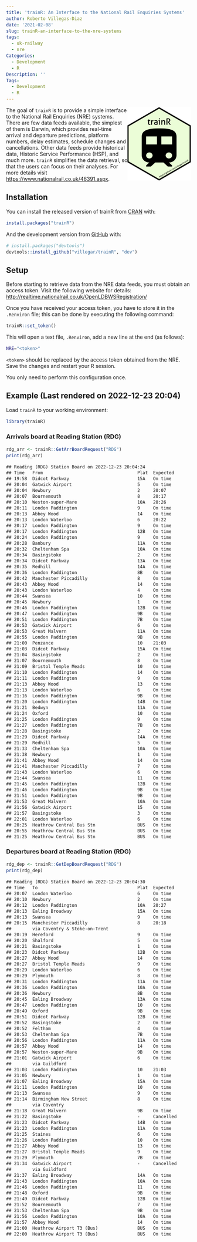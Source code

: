 ```yaml
---
title: 'trainR: An Interface to the National Rail Enquiries Systems'
author: Roberto Villegas-Diaz
date: '2021-02-08'
slug: trainR-an-interface-to-the-nre-systems
tags:
  - uk-railway
  - nre
Categories:
  - Development
  - R
Description: ''
Tags:
  - Development
  - R
---
```


<img src="https://raw.githubusercontent.com/villegar/trainR/main/inst/images/logo.png" alt="logo" align="right" height=200px/>

The goal of `trainR` is to provide a simple interface to the 
National Rail Enquiries (NRE) systems. There are few data feeds 
available, the simplest of them is Darwin, which provides real-time 
arrival and departure predictions, platform numbers, delay estimates, 
schedule changes and cancellations. Other data feeds provide historical 
data, Historic Service Performance (HSP), and much more. `trainR` 
simplifies the data retrieval, so that the users can focus on their 
analyses. For more details visit 
https://www.nationalrail.co.uk/46391.aspx.

## Installation

You can install the released version of trainR from [CRAN](https://CRAN.R-project.org) with:

``` r
install.packages("trainR")
```

And the development version from [GitHub](https://github.com/) with:

``` r
# install.packages("devtools")
devtools::install_github("villegar/trainR", "dev")
```

## Setup
Before starting to retrieve data from the NRE data feeds, you must obtain an access token. 
Visit the following website for details: http://realtime.nationalrail.co.uk/OpenLDBWSRegistration/

Once you have received your access token, you have to store it in the `.Renviron` file; this can be 
done by executing the following command:


```r
trainR::set_token()
```

This will open a text file, `.Renviron`, add a new line at the end (as follows):

```bash
NRE="<token>"
```

`<token>` should be replaced by the access token obtained from the NRE. Save the changes and restart 
your R session.

You only need to perform this configuration once.

## Example (Last rendered on 2022-12-23 20:04)

Load `trainR` to your working environment:

```r
library(trainR)
```

### Arrivals board at Reading Station (RDG)


```r
rdg_arr <- trainR::GetArrBoardRequest("RDG")
print(rdg_arr)
```

```
## Reading (RDG) Station Board on 2022-12-23 20:04:24
## Time   From                                    Plat  Expected
## 19:58  Didcot Parkway                          15A   On time
## 20:04  Gatwick Airport                         5     On time
## 20:04  Newbury                                 2     20:07
## 20:07  Bournemouth                             8     20:17
## 20:10  Weston-super-Mare                       10A   20:26
## 20:11  London Paddington                       9     On time
## 20:13  Abbey Wood                              14    On time
## 20:13  London Waterloo                         6     20:22
## 20:17  London Paddington                       9     On time
## 20:17  London Paddington                       12B   On time
## 20:24  London Paddington                       9     On time
## 20:28  Banbury                                 11A   On time
## 20:32  Cheltenham Spa                          10A   On time
## 20:34  Basingstoke                             2     On time
## 20:34  Didcot Parkway                          13A   On time
## 20:35  Redhill                                 14A   On time
## 20:36  London Paddington                       8B    On time
## 20:42  Manchester Piccadilly                   8     On time
## 20:43  Abbey Wood                              14    On time
## 20:43  London Waterloo                         4     On time
## 20:44  Swansea                                 10    On time
## 20:45  Newbury                                 1     On time
## 20:46  London Paddington                       12B   On time
## 20:47  London Paddington                       9B    On time
## 20:51  London Paddington                       7B    On time
## 20:53  Gatwick Airport                         6     On time
## 20:53  Great Malvern                           11A   On time
## 20:55  London Paddington                       9B    On time
## 21:00  Penzance                                10    21:03
## 21:03  Didcot Parkway                          15A   On time
## 21:04  Basingstoke                             2     On time
## 21:07  Bournemouth                             8     On time
## 21:09  Bristol Temple Meads                    10    On time
## 21:10  London Paddington                       14    On time
## 21:11  London Paddington                       9     On time
## 21:13  Abbey Wood                              13    On time
## 21:13  London Waterloo                         6     On time
## 21:16  London Paddington                       9B    On time
## 21:20  London Paddington                       14B   On time
## 21:21  Bedwyn                                  11A   On time
## 21:24  Oxford                                  10    On time
## 21:25  London Paddington                       9     On time
## 21:27  London Paddington                       7B    On time
## 21:28  Basingstoke                             2     On time
## 21:29  Didcot Parkway                          14A   On time
## 21:29  Redhill                                 5     On time
## 21:33  Cheltenham Spa                          10A   On time
## 21:38  Newbury                                 1     On time
## 21:41  Abbey Wood                              14    On time
## 21:41  Manchester Piccadilly                   7     On time
## 21:43  London Waterloo                         6     On time
## 21:44  Swansea                                 11    On time
## 21:45  London Paddington                       12B   On time
## 21:46  London Paddington                       9B    On time
## 21:51  London Paddington                       9B    On time
## 21:53  Great Malvern                           10A   On time
## 21:56  Gatwick Airport                         15    On time
## 21:57  Basingstoke                             3     On time
## 22:01  London Waterloo                         6     On time
## 20:25  Heathrow Central Bus Stn                BUS   On time
## 20:55  Heathrow Central Bus Stn                BUS   On time
## 21:25  Heathrow Central Bus Stn                BUS   On time
```

### Departures board at Reading Station (RDG)


```r
rdg_dep <- trainR::GetDepBoardRequest("RDG")
print(rdg_dep)
```

```
## Reading (RDG) Station Board on 2022-12-23 20:04:30
## Time   To                                      Plat  Expected
## 20:07  London Waterloo                         6     On time
## 20:10  Newbury                                 2     On time
## 20:12  London Paddington                       10A   20:27
## 20:13  Ealing Broadway                         15A   On time
## 20:13  Swansea                                 9     On time
## 20:15  Manchester Piccadilly                   8     20:18
##        via Coventry & Stoke-on-Trent           
## 20:19  Hereford                                9     On time
## 20:20  Shalford                                5     On time
## 20:21  Basingstoke                             1     On time
## 20:23  Didcot Parkway                          12B   On time
## 20:27  Abbey Wood                              14    On time
## 20:27  Bristol Temple Meads                    9     On time
## 20:29  London Waterloo                         6     On time
## 20:29  Plymouth                                8     On time
## 20:31  London Paddington                       11A   On time
## 20:36  London Paddington                       10A   On time
## 20:36  Newbury                                 8B    On time
## 20:45  Ealing Broadway                         13A   On time
## 20:47  London Paddington                       10    On time
## 20:49  Oxford                                  9B    On time
## 20:51  Didcot Parkway                          12B   On time
## 20:52  Basingstoke                             2     On time
## 20:52  Feltham                                 4     On time
## 20:53  Cheltenham Spa                          7B    On time
## 20:56  London Paddington                       11A   On time
## 20:57  Abbey Wood                              14    On time
## 20:57  Weston-super-Mare                       9B    On time
## 21:01  Gatwick Airport                         6     On time
##        via Guildford                           
## 21:03  London Paddington                       10    21:03
## 21:05  Newbury                                 1     On time
## 21:07  Ealing Broadway                         15A   On time
## 21:11  London Paddington                       10    On time
## 21:13  Swansea                                 9     On time
## 21:14  Birmingham New Street                   8     On time
##        via Coventry                            
## 21:18  Great Malvern                           9B    On time
## 21:22  Basingstoke                             -     Cancelled
## 21:23  Didcot Parkway                          14B   On time
## 21:23  London Paddington                       11A   On time
## 21:25  Staines                                 6     On time
## 21:26  London Paddington                       10    On time
## 21:27  Abbey Wood                              13    On time
## 21:27  Bristol Temple Meads                    9     On time
## 21:29  Plymouth                                7B    On time
## 21:34  Gatwick Airport                         -     Cancelled
##        via Guildford                           
## 21:37  Ealing Broadway                         14A   On time
## 21:43  London Paddington                       10A   On time
## 21:46  London Paddington                       11    On time
## 21:48  Oxford                                  9B    On time
## 21:49  Didcot Parkway                          12B   On time
## 21:52  Bournemouth                             7     On time
## 21:53  Cheltenham Spa                          9B    On time
## 21:56  London Paddington                       10A   On time
## 21:57  Abbey Wood                              14    On time
## 21:00  Heathrow Airport T3 (Bus)               BUS   On time
## 22:00  Heathrow Airport T3 (Bus)               BUS   On time
```
